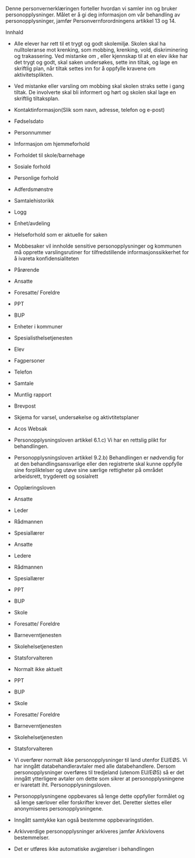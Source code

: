 <!-- title: Uønskede hendelser (mobbing, konflikter og lignende) -->


  

Denne personvernerklæringen forteller hvordan vi samler inn og bruker personopplysninger. Målet er å gi deg informasjon om vår behandling av personopplysninger, jamfør Personvernforordningens artikkel 13 og 14.

  

Innhald

*   Alle elever har rett til et trygt og godt skolemiljø. Skolen skal ha nulltoleranse mot krenking, som mobbing, krenking, vold, diskriminering og trakassering. Ved mistanke om , eller kjennskap til at en elev ikke har det trygt og godt, skal saken undersøkes, sette inn tiltak, og lage en skriftlig plan, når tiltak settes inn for å oppfylle kravene om aktivitetsplikten.  
    
*   Ved mistanke eller varsling om mobbing skal skolen straks sette i gang tiltak. De involverte skal bli informert og hørt og skolen skal lage en skriftlig tiltaksplan.  
    
*   Kontaktinformasjon(Slik som navn, adresse, telefon og e-post)  
    
*   Fødselsdato  
    
*   Personnummer  
    
*   Informasjon om hjemmeforhold  
    
*   Forholdet til skole/barnehage  
    
*   Sosiale forhold  
    
*   Personlige forhold  
    
*   Adferdsmønstre  
    
*   Samtalehistorikk  
    
*   Logg  
    
*   Enhet/avdeling  
    
*   Helseforhold som er aktuelle for saken  
    
*   Mobbesaker vil innholde sensitive personopplysninger og kommunen må opprette varslingsrutiner for tilfredstillende informasjonssikkerhet for å ivareta konfidensialiteten  
    
*   Pårørende  
    
*   Ansatte  
    
*   Foresatte/ Foreldre  
    
*   PPT  
    
*   BUP  
    
*   Enheter i kommuner  
    
*   Spesialisthelsetjenesten  
    
*   Elev  
    
*   Fagpersoner  
    
*   Telefon  
    
*   Samtale  
    
*   Muntlig rapport  
    
*   Brevpost  
    
*   Skjema for varsel, undersøkelse og aktivtitetsplaner  
    
*   Acos Websak  
    
*   Personopplysningsloven artikkel 6.1.c) Vi har en rettslig plikt for behandlingen.  
    
*   Personopplysningsloven artikkel 9.2.b) Behandlingen er nødvendig for at den behandlingsansvarlige eller den registrerte skal kunne oppfylle sine forpliktelser og utøve sine særlige rettigheter på området arbeidsrett, trygderett og sosialrett  
    
*   Opplæringsloven  
    
*   Ansatte  
    
*   Leder  
    
*   Rådmannen  
    
*   Spesiallærer  
    
*   Ansatte  
    
*   Ledere  
    
*   Rådmannen  
    
*   Spesiallærer  
    
*   PPT  
    
*   BUP  
    
*   Skole  
    
*   Foresatte/ Foreldre  
    
*   Barneverntjenesten  
    
*   Skolehelsetjenesten  
    
*   Statsforvalteren  
    
*   Normalt ikke aktuelt  
    
*   PPT  
    
*   BUP  
    
*   Skole  
    
*   Foresatte/ Foreldre  
    
*   Barneverntjenesten  
    
*   Skolehelsetjenesten  
    
*   Statsforvalteren  
    
*   Vi overfører normalt ikke personopplysninger til land utenfor EU/EØS. Vi har inngått databehandleravtaler med alle databehandlere. Dersom personopplysninger overføres til tredjeland (utenom EU/EØS) så er det inngått ytterligere avtaler om dette som sikrer at personopplysningene er ivaretatt iht. Personopplysningsloven.  
    
*   Personopplysningene oppbevares så lenge dette oppfyller formålet og så lenge særlover eller forskrifter krever det. Deretter slettes eller anonymiseres personopplysningene.  
    
*   Inngått samtykke kan også bestemme oppbevaringstiden.  
    
*   Arkivverdige personopplysninger arkiveres jamfør Arkivlovens bestemmelser.  
    
*   Det er utføres ikke automatiske avgjørelser i behandlingen